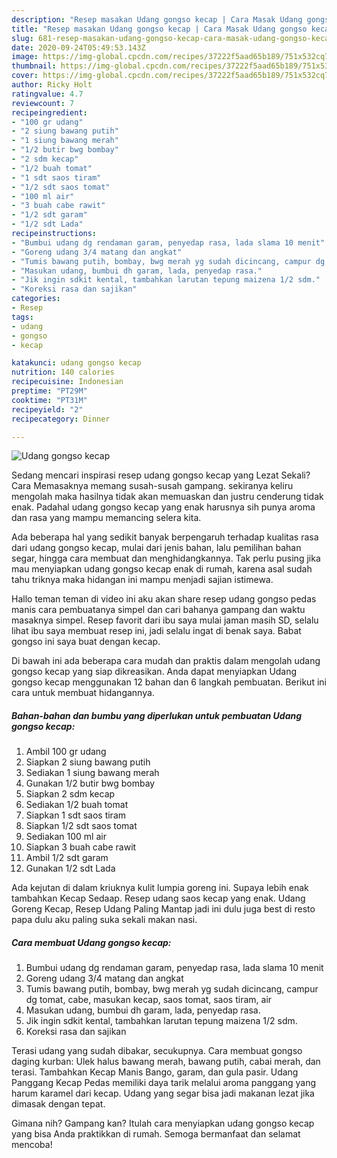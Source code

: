 ```yaml
---
description: "Resep masakan Udang gongso kecap | Cara Masak Udang gongso kecap Yang Bisa Manjain Lidah"
title: "Resep masakan Udang gongso kecap | Cara Masak Udang gongso kecap Yang Bisa Manjain Lidah"
slug: 681-resep-masakan-udang-gongso-kecap-cara-masak-udang-gongso-kecap-yang-bisa-manjain-lidah
date: 2020-09-24T05:49:53.143Z
image: https://img-global.cpcdn.com/recipes/37222f5aad65b189/751x532cq70/udang-gongso-kecap-foto-resep-utama.jpg
thumbnail: https://img-global.cpcdn.com/recipes/37222f5aad65b189/751x532cq70/udang-gongso-kecap-foto-resep-utama.jpg
cover: https://img-global.cpcdn.com/recipes/37222f5aad65b189/751x532cq70/udang-gongso-kecap-foto-resep-utama.jpg
author: Ricky Holt
ratingvalue: 4.7
reviewcount: 7
recipeingredient:
- "100 gr udang"
- "2 siung bawang putih"
- "1 siung bawang merah"
- "1/2 butir bwg bombay"
- "2 sdm kecap"
- "1/2 buah tomat"
- "1 sdt saos tiram"
- "1/2 sdt saos tomat"
- "100 ml air"
- "3 buah cabe rawit"
- "1/2 sdt garam"
- "1/2 sdt Lada"
recipeinstructions:
- "Bumbui udang dg rendaman garam, penyedap rasa, lada slama 10 menit"
- "Goreng udang 3/4 matang dan angkat"
- "Tumis bawang putih, bombay, bwg merah yg sudah dicincang, campur dg tomat, cabe, masukan kecap, saos tomat, saos tiram, air"
- "Masukan udang, bumbui dh garam, lada, penyedap rasa."
- "Jik ingin sdkit kental, tambahkan larutan tepung maizena 1/2 sdm."
- "Koreksi rasa dan sajikan"
categories:
- Resep
tags:
- udang
- gongso
- kecap

katakunci: udang gongso kecap 
nutrition: 140 calories
recipecuisine: Indonesian
preptime: "PT29M"
cooktime: "PT31M"
recipeyield: "2"
recipecategory: Dinner

---
```



![Udang gongso kecap](https://img-global.cpcdn.com/recipes/37222f5aad65b189/751x532cq70/udang-gongso-kecap-foto-resep-utama.jpg)

Sedang mencari inspirasi resep udang gongso kecap yang Lezat Sekali? Cara Memasaknya memang susah-susah gampang. sekiranya keliru mengolah maka hasilnya tidak akan memuaskan dan justru cenderung tidak enak. Padahal udang gongso kecap yang enak harusnya sih punya aroma dan rasa yang mampu memancing selera kita.

Ada beberapa hal yang sedikit banyak berpengaruh terhadap kualitas rasa dari udang gongso kecap, mulai dari jenis bahan, lalu pemilihan bahan segar, hingga cara membuat dan menghidangkannya. Tak perlu pusing jika mau menyiapkan udang gongso kecap enak di rumah, karena asal sudah tahu triknya maka hidangan ini mampu menjadi sajian istimewa.

Hallo teman teman di video ini aku akan share resep udang gongso pedas manis cara pembuatanya simpel dan cari bahanya gampang dan waktu masaknya simpel. Resep favorit dari ibu saya mulai jaman masih SD, selalu lihat ibu saya membuat resep ini, jadi selalu ingat di benak saya. Babat gongso ini saya buat dengan kecap.


Di bawah ini ada beberapa cara mudah dan praktis dalam mengolah udang gongso kecap yang siap dikreasikan. Anda dapat menyiapkan Udang gongso kecap menggunakan 12 bahan dan 6 langkah pembuatan. Berikut ini cara untuk membuat hidangannya.

<!--inarticleads1-->

##### Bahan-bahan dan bumbu yang diperlukan untuk pembuatan Udang gongso kecap:

1. Ambil 100 gr udang
1. Siapkan 2 siung bawang putih
1. Sediakan 1 siung bawang merah
1. Gunakan 1/2 butir bwg bombay
1. Siapkan 2 sdm kecap
1. Sediakan 1/2 buah tomat
1. Siapkan 1 sdt saos tiram
1. Siapkan 1/2 sdt saos tomat
1. Sediakan 100 ml air
1. Siapkan 3 buah cabe rawit
1. Ambil 1/2 sdt garam
1. Gunakan 1/2 sdt Lada


Ada kejutan di dalam kriuknya kulit lumpia goreng ini. Supaya lebih enak tambahkan Kecap Sedaap. Resep udang saos kecap yang enak. Udang Goreng Kecap, Resep Udang Paling Mantap jadi ini dulu juga best di resto papa dulu aku paling suka sekali makan nasi. 

<!--inarticleads2-->

##### Cara membuat Udang gongso kecap:

1. Bumbui udang dg rendaman garam, penyedap rasa, lada slama 10 menit
1. Goreng udang 3/4 matang dan angkat
1. Tumis bawang putih, bombay, bwg merah yg sudah dicincang, campur dg tomat, cabe, masukan kecap, saos tomat, saos tiram, air
1. Masukan udang, bumbui dh garam, lada, penyedap rasa.
1. Jik ingin sdkit kental, tambahkan larutan tepung maizena 1/2 sdm.
1. Koreksi rasa dan sajikan


Terasi udang yang sudah dibakar, secukupnya. Cara membuat gongso daging kurban: Ulek halus bawang merah, bawang putih, cabai merah, dan terasi. Tambahkan Kecap Manis Bango, garam, dan gula pasir. Udang Panggang Kecap Pedas memiliki daya tarik melalui aroma panggang yang harum karamel dari kecap. Udang yang segar bisa jadi makanan lezat jika dimasak dengan tepat. 

Gimana nih? Gampang kan? Itulah cara menyiapkan udang gongso kecap yang bisa Anda praktikkan di rumah. Semoga bermanfaat dan selamat mencoba!
